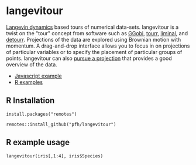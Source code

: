 # langevitour

[Langevin dynamics](https://en.wikipedia.org/wiki/Langevin_dynamics) based tours of numerical data-sets. langevitour is a twist on the "tour" concept from software such as [GGobi](http://ggobi.org/), [tourr](http://ggobi.github.io/tourr/), [liminal](https://sa-lee.github.io/liminal/), and [detourr](https://casperhart.github.io/detourr/index.html). Projections of the data are explored using Brownian motion with momentum. A drag-and-drop interface allows you to focus in on projections of particular variables or to specify the placement of particular groups of points. langevitour can also [pursue a projection](https://en.wikipedia.org/wiki/Projection_pursuit) that provides a good overview of the data.

* [Javascript example](https://pfh.github.io/langevitour/example.html)
* [R examples](https://logarithmic.net/langevitour/articles/examples.html)

## R Installation

```{r}
install.packages("remotes")

remotes::install_github("pfh/langevitour")
```

## R example usage

```{r}
langevitour(iris[,1:4], iris$Species)
```

